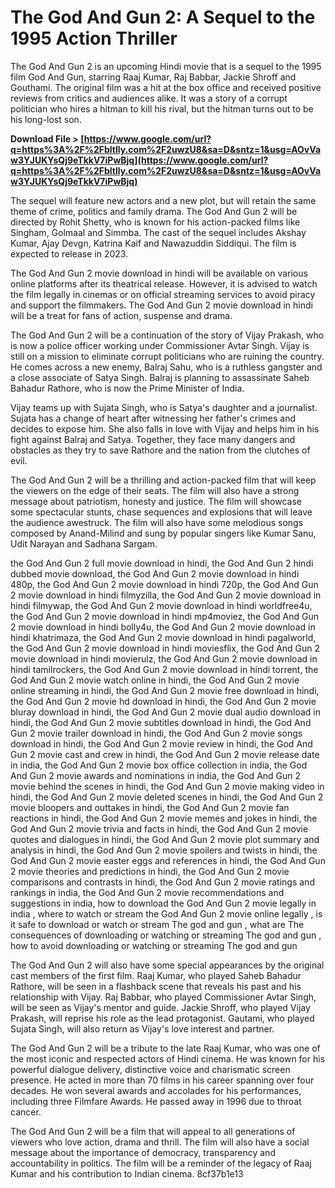 # The God And Gun 2: A Sequel to the 1995 Action Thriller
 
The God And Gun 2 is an upcoming Hindi movie that is a sequel to the 1995 film God And Gun, starring Raaj Kumar, Raj Babbar, Jackie Shroff and Gouthami. The original film was a hit at the box office and received positive reviews from critics and audiences alike. It was a story of a corrupt politician who hires a hitman to kill his rival, but the hitman turns out to be his long-lost son.
 
**Download File > [https://www.google.com/url?q=https%3A%2F%2Fbltlly.com%2F2uwzU8&sa=D&sntz=1&usg=AOvVaw3YJUKYsQj9eTkkV7iPwBjq](https://www.google.com/url?q=https%3A%2F%2Fbltlly.com%2F2uwzU8&sa=D&sntz=1&usg=AOvVaw3YJUKYsQj9eTkkV7iPwBjq)**


 
The sequel will feature new actors and a new plot, but will retain the same theme of crime, politics and family drama. The God And Gun 2 will be directed by Rohit Shetty, who is known for his action-packed films like Singham, Golmaal and Simmba. The cast of the sequel includes Akshay Kumar, Ajay Devgn, Katrina Kaif and Nawazuddin Siddiqui. The film is expected to release in 2023.
 
The God And Gun 2 movie download in hindi will be available on various online platforms after its theatrical release. However, it is advised to watch the film legally in cinemas or on official streaming services to avoid piracy and support the filmmakers. The God And Gun 2 movie download in hindi will be a treat for fans of action, suspense and drama.
  
The God And Gun 2 will be a continuation of the story of Vijay Prakash, who is now a police officer working under Commissioner Avtar Singh. Vijay is still on a mission to eliminate corrupt politicians who are ruining the country. He comes across a new enemy, Balraj Sahu, who is a ruthless gangster and a close associate of Satya Singh. Balraj is planning to assassinate Saheb Bahadur Rathore, who is now the Prime Minister of India.
 
Vijay teams up with Sujata Singh, who is Satya's daughter and a journalist. Sujata has a change of heart after witnessing her father's crimes and decides to expose him. She also falls in love with Vijay and helps him in his fight against Balraj and Satya. Together, they face many dangers and obstacles as they try to save Rathore and the nation from the clutches of evil.
 
The God And Gun 2 will be a thrilling and action-packed film that will keep the viewers on the edge of their seats. The film will also have a strong message about patriotism, honesty and justice. The film will showcase some spectacular stunts, chase sequences and explosions that will leave the audience awestruck. The film will also have some melodious songs composed by Anand-Milind and sung by popular singers like Kumar Sanu, Udit Narayan and Sadhana Sargam.
 
the God And Gun 2 full movie download in hindi,  the God And Gun 2 hindi dubbed movie download,  the God And Gun 2 movie download in hindi 480p,  the God And Gun 2 movie download in hindi 720p,  the God And Gun 2 movie download in hindi filmyzilla,  the God And Gun 2 movie download in hindi filmywap,  the God And Gun 2 movie download in hindi worldfree4u,  the God And Gun 2 movie download in hindi mp4moviez,  the God And Gun 2 movie download in hindi bolly4u,  the God And Gun 2 movie download in hindi khatrimaza,  the God And Gun 2 movie download in hindi pagalworld,  the God And Gun 2 movie download in hindi moviesflix,  the God And Gun 2 movie download in hindi movierulz,  the God And Gun 2 movie download in hindi tamilrockers,  the God And Gun 2 movie download in hindi torrent,  the God And Gun 2 movie watch online in hindi,  the God And Gun 2 movie online streaming in hindi,  the God And Gun 2 movie free download in hindi,  the God And Gun 2 movie hd download in hindi,  the God And Gun 2 movie bluray download in hindi,  the God And Gun 2 movie dual audio download in hindi,  the God And Gun 2 movie subtitles download in hindi,  the God And Gun 2 movie trailer download in hindi,  the God And Gun 2 movie songs download in hindi,  the God And Gun 2 movie review in hindi,  the God And Gun 2 movie cast and crew in hindi,  the God And Gun 2 movie release date in india,  the God And Gun 2 movie box office collection in india,  the God And Gun 2 movie awards and nominations in india,  the God And Gun 2 movie behind the scenes in hindi,  the God And Gun 2 movie making video in hindi,  the God And Gun 2 movie deleted scenes in hindi,  the God And Gun 2 movie bloopers and outtakes in hindi,  the God And Gun 2 movie fan reactions in hindi,  the God And Gun 2 movie memes and jokes in hindi,  the God And Gun 2 movie trivia and facts in hindi,  the God And Gun 2 movie quotes and dialogues in hindi,  the God And Gun 2 movie plot summary and analysis in hindi,  the God And Gun 2 movie spoilers and twists in hindi,  the God And Gun 2 movie easter eggs and references in hindi,  the God And Gun 2 movie theories and predictions in hindi,  the God And Gun 2 movie comparisons and contrasts in hindi,  the God And Gun 2 movie ratings and rankings in india,  the God And Gun 2 movie recommendations and suggestions in india,  how to download the God And Gun 2 movie legally in india ,  where to watch or stream the God And Gun 2 movie online legally ,  is it safe to download or watch or stream The god and gun ,  what are The consequences of downloading or watching or streaming The god and gun ,  how to avoid downloading or watching or streaming The god and gun
  
The God And Gun 2 will also have some special appearances by the original cast members of the first film. Raaj Kumar, who played Saheb Bahadur Rathore, will be seen in a flashback scene that reveals his past and his relationship with Vijay. Raj Babbar, who played Commissioner Avtar Singh, will be seen as Vijay's mentor and guide. Jackie Shroff, who played Vijay Prakash, will reprise his role as the lead protagonist. Gautami, who played Sujata Singh, will also return as Vijay's love interest and partner.
 
The God And Gun 2 will be a tribute to the late Raaj Kumar, who was one of the most iconic and respected actors of Hindi cinema. He was known for his powerful dialogue delivery, distinctive voice and charismatic screen presence. He acted in more than 70 films in his career spanning over four decades. He won several awards and accolades for his performances, including three Filmfare Awards. He passed away in 1996 due to throat cancer.
 
The God And Gun 2 will be a film that will appeal to all generations of viewers who love action, drama and thrill. The film will also have a social message about the importance of democracy, transparency and accountability in politics. The film will be a reminder of the legacy of Raaj Kumar and his contribution to Indian cinema.
 8cf37b1e13
 
